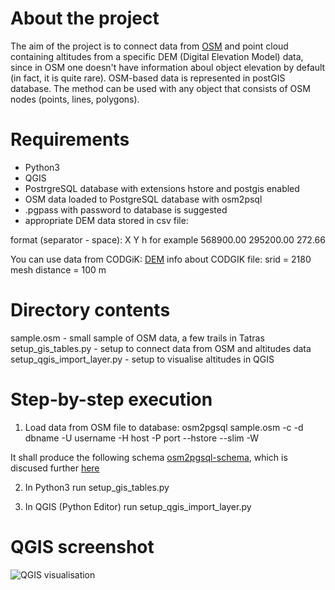 # About the project
The aim of the project is to connect data from [OSM](https://www.openstreetmap.org) and point cloud containing
altitudes from a specific DEM (Digital Elevation Model) data, since in OSM one doesn't have information aboul object
elevation by default (in fact, it is quite rare). 
OSM-based data is represented in postGIS database. The method can be used with any object that consists of OSM nodes (points, lines, polygons).

# Requirements
- Python3
- QGIS
- PostrgreSQL database with extensions hstore and postgis enabled
- OSM data loaded to PostgreSQL database with osm2psql
- .pgpass with password to database is suggested
- appropriate DEM data stored in csv file:

format (separator - space):
X Y h
for example
568900.00 295200.00 272.66

You can use data from CODGiK: [DEM](http://www.codgik.gov.pl/index.php/darmowe-dane/nmt-100.html)
info about CODGIK file: 
srid = 2180
mesh distance = 100 m

# Directory contents
sample.osm - small sample of OSM data, a few trails in Tatras
setup_gis_tables.py - setup to connect data from OSM and altitudes data
setup_qgis_import_layer.py - setup to visualise altitudes in QGIS

# Step-by-step execution
1. Load data from OSM file to database:
osm2pgsql sample.osm -c -d dbname -U username -H host -P port  --hstore --slim -W

It shall produce the following schema [osm2pgsql-schema](https://wiki.openstreetmap.org/wiki/Osm2pgsql/schema),
which is discused further [here](http://www.volkerschatz.com/net/osm/osm2pgsql-db.html)

2. In Python3 run setup_gis_tables.py 

3. In QGIS (Python Editor) run setup_qgis_import_layer.py

# QGIS screenshot
![QGIS visualisation](https://lh6.googleusercontent.com/X8MS9nlskOmpQQ0AwPnB_ixfZfr1Lz9iYEGiaJEQwMvhI25FKkKNmX228A-CHZZT9nlS0EZu7-EogwGsbE3GGEpu6aViBA=w1280-h622)

